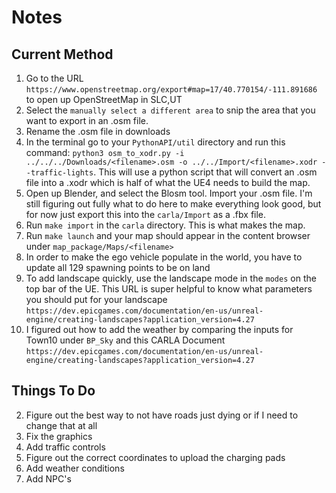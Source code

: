 # Notes
## Current Method
1. Go to the URL `https://www.openstreetmap.org/export#map=17/40.770154/-111.891686` to open up OpenStreetMap in SLC,UT
2. Select the `manually select a different area` to snip the area that you want to export in an .osm file.
3. Rename the .osm file in downloads
4. In the terminal go to your `PythonAPI/util` directory and run this command: `python3 osm_to_xodr.py -i ../../../Downloads/<filename>.osm -o ../../Import/<filename>.xodr --traffic-lights`. This will use a python script that will convert an .osm file into a .xodr which is half of what the UE4 needs to build the map. 
5. Open up Blender, and select the Blosm tool. Import your .osm file. I'm still figuring out fully what to do here to make everything look good, but for now just export this into the `carla/Import` as a .fbx file. 
6. Run `make import` in the `carla` directory. This is what makes the map.
7. Run `make launch` and your map should appear in the content browser under `map_package/Maps/<filename>`
8. In order to make the ego vehicle populate in the world, you have to update all 129 spawning points to be on land
9. To add landscape quickly, use the landscape mode in the `modes` on the top bar of the UE. This URL is super helpful to know what parameters you should put for your landscape `https://dev.epicgames.com/documentation/en-us/unreal-engine/creating-landscapes?application_version=4.27`
10. I figured out how to add the weather by comparing the inputs for Town10 under `BP_Sky` and this CARLA Document `https://dev.epicgames.com/documentation/en-us/unreal-engine/creating-landscapes?application_version=4.27`

## Things To Do
2. Figure out the best way to not have roads just dying or if I need to change that at all
2. Fix the graphics
3. Add traffic controls
3. Figure out the correct coordinates to upload the charging pads
4. Add weather conditions
5. Add NPC's 